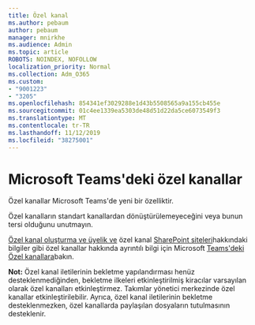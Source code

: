 ```yaml
---
title: Özel kanal
ms.author: pebaum
author: pebaum
manager: mnirkhe
ms.audience: Admin
ms.topic: article
ROBOTS: NOINDEX, NOFOLLOW
localization_priority: Normal
ms.collection: Adm_O365
ms.custom:
- "9001223"
- "3205"
ms.openlocfilehash: 854341ef3029288e1d43b5508565a9a155cb455e
ms.sourcegitcommit: 01c4ee1339ea5303de48d51d22da5ce6073549f3
ms.translationtype: MT
ms.contentlocale: tr-TR
ms.lasthandoff: 11/12/2019
ms.locfileid: "38275001"
---
```

# <a name="private-channels-in-microsoft-teams"></a>Microsoft Teams'deki özel kanallar

Özel kanallar Microsoft Teams'de yeni bir özelliktir. 

Özel kanalların standart kanallardan dönüştürülemeyeceğini veya bunun tersi olduğunu unutmayın.

[Özel kanal oluşturma ve üyelik ve](https://docs.microsoft.com/MicrosoftTeams/private-channels#private-channel-creation-and-membership) özel kanal [SharePoint siteleri](https://docs.microsoft.com/MicrosoftTeams/private-channels#private-channel-sharepoint-sites)hakkındaki bilgiler gibi özel kanallar hakkında ayrıntılı bilgi için Microsoft [Teams'deki Özel kanallara](https://docs.microsoft.com/en-us/MicrosoftTeams/private-channels)bakın. 

**Not:** Özel kanal iletilerinin bekletme yapılandırması henüz desteklenmediğinden, bekletme ilkeleri etkinleştirilmiş kiracılar varsayılan olarak özel kanalları etkinleştirmez. Takımlar yönetici merkezinde özel kanallar etkinleştirilebilir. Ayrıca, özel kanal iletilerinin bekletme desteklenmezken, özel kanallarda paylaşılan dosyaların tutulmasının desteklenir.